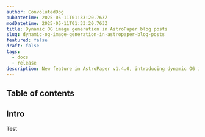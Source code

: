 ```yaml
---
author: ConvolutedDog
pubDatetime: 2025-05-11T01:33:20.763Z
modDatetime: 2025-05-11T01:33:20.763Z
title: Dynamic OG image generation in AstroPaper blog posts
slug: dynamic-og-image-generation-in-astropaper-blog-posts
featured: false
draft: false
tags:
  - docs
  - release
description: New feature in AstroPaper v1.4.0, introducing dynamic OG image generation for blog posts.
---
```


## Table of contents

## Intro

Test